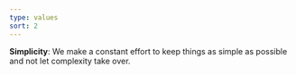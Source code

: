 ```yaml
---
type: values
sort: 2
---
```

**Simplicity**: We make a constant effort to keep things as simple as possible and not let complexity take over.